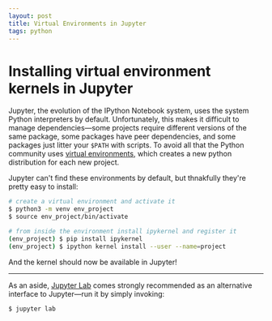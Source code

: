```yaml
---
layout: post
title: Virtual Environments in Jupyter
tags: python
---
```


# Installing virtual environment kernels in Jupyter

Jupyter, the evolution of the IPython Notebook system, uses the system Python
interpreters by default. Unfortunately, this makes it difficult to manage
dependencies—some projects require different versions of the same package, some
packages have peer dependencies, and some packages just litter your `$PATH`
with scripts. To avoid all that the Python community uses [virtual
environments](https://docs.python.org/3/tutorial/venv.html), which creates a
new python distribution for each new project.

Jupyter can't find these environments by default, but thnakfully they're pretty
easy to install:

```bash
# create a virtual environment and activate it
$ python3 -m venv env_project
$ source env_project/bin/activate

# from inside the environment install ipykernel and register it
(env_project) $ pip install ipykernel
(env_project) $ ipython kernel install --user --name=project
```

And the kernel should now be available in Jupyter!

---

As an aside, [Jupyter
Lab](https://jupyterlab.readthedocs.io/en/stable/getting_started/overview.html)
comes strongly recommended as an alternative interface to Jupyter—run it by
simply invoking:

```
$ jupyter lab
```
